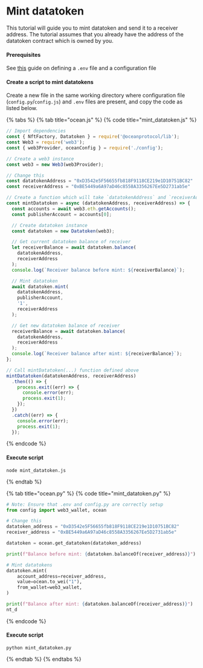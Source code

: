 # Mint datatoken

This tutorial will guide you to mint datatoken and send it to a receiver address. The tutorial assumes that you already have the address of the datatoken contract which is owned by you.&#x20;

#### Prerequisites

See [this](configuration.md) guide on defining a `.env` file and a configuration file

#### Create a script to mint datatokens

Create a new file in the same working directory where configuration file (`config.py`/`config.js`) and `.env` files are present, and copy the code as listed below. &#x20;

{% tabs %}
{% tab title="ocean.js" %}
{% code title="mint_datatoken.js" %}
```javascript
// Import dependencies
const { NftFactory, Datatoken } = require('@oceanprotocol/lib');
const Web3 = require('web3');
const { web3Provider, oceanConfig } = require('./config');

// Create a web3 instance
const web3 = new Web3(web3Provider);

// Change this
const datatokenAddress = "0xD3542e5F56655fb818F9118CE219e1D10751BC82"
const receiverAddress = "0xBE5449a6A97aD46c8558A3356267Ee5D2731ab5e"

// Create a function which will take `datatokenAddress` and `receiverAddress` as parameters 
const mintDatatoken = async (datatokenAddress, receiverAddress) => {
  const accounts = await web3.eth.getAccounts();
  const publisherAccount = accounts[0];

  // Create datatoken instance
  const datatoken = new Datatoken(web3);

  // Get current datatoken balance of receiver
  let receiverBalance = await datatoken.balance(
    datatokenAddress,
    receiverAddress
  );
  console.log(`Receiver balance before mint: ${receiverBalance}`);

  // Mint datatoken
  await datatoken.mint(
    datatokenAddress,
    publisherAccount,
    '1',
    receiverAddress
  );

  // Get new datatoken balance of receiver
  receiverBalance = await datatoken.balance(
    datatokenAddress,
    receiverAddress
  );
  console.log(`Receiver balance after mint: ${receiverBalance}`);
};

// Call mintDatatoken(...) function defined above
mintDatatoken(datatokenAddress, receiverAddress)
  .then(() => {
    process.exit((err) => {
      console.error(err);
      process.exit(1);
    });
  })
  .catch((err) => {
    console.error(err);
    process.exit(1);
  });
```
{% endcode %}

#### Execute script

```
node mint_datatoken.js
```
{% endtab %}

{% tab title="ocean.py" %}
{% code title="mint_datatoken.py" %}
```python
# Note: Ensure that .env and config.py are correctly setup
from config import web3_wallet, ocean

# Change this
datatoken_address = "0xD3542e5F56655fb818F9118CE219e1D10751BC82"
receiver_address = "0xBE5449a6A97aD46c8558A3356267Ee5D2731ab5e"

datatoken = ocean.get_datatoken(datatoken_address)

print(f"Balance before mint: {datatoken.balanceOf(receiver_address)}")

# Mint datatokens
datatoken.mint(
    account_address=receiver_address,
    value=ocean.to_wei("1"),
    from_wallet=web3_wallet,
)

print(f"Balance after mint: {datatoken.balanceOf(receiver_address)}")
nt_d
```
{% endcode %}

#### Execute script

```
python mint_datatoken.py
```
{% endtab %}
{% endtabs %}
